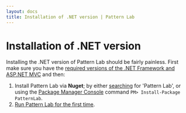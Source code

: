 ```yaml
---
layout: docs
title: Installation of .NET version | Pattern Lab
---
```


# Installation of .NET version

Installing the .NET version of Pattern Lab should be fairly painless. First make sure you have the [required versions of the .NET Framework and ASP.NET MVC](/docs/net-requirements.html) and then:

1. Install Pattern Lab via **Nuget**; by either [searching](http://docs.nuget.org/docs/start-here/managing-nuget-packages-using-the-dialog) for 'Pattern Lab', or using the [Package Manager Console](http://docs.nuget.org/docs/start-here/using-the-package-manager-console) command `PM> Install-Package PatternLab`.
2. [Run Pattern Lab for the first time](/docs/net-first-run.html).